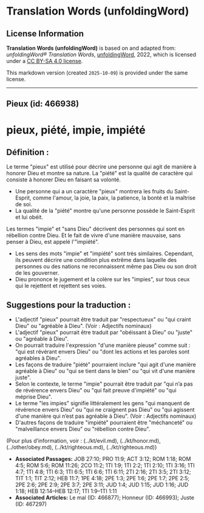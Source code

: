 # Translation Words (unfoldingWord)

## License Information

**Translation Words (unfoldingWord)** is based on and adapted from: _unfoldingWord® Translation Words_, [unfoldingWord](https://unfoldingword.org/utw), 2022, which is licensed under a [CC BY-SA 4.0 license](https://creativecommons.org/licenses/by-sa/4.0/legalcode.en).

This markdown version (created `2025-10-09`) is provided under the same license.



--------------------------------

## Pieux (id: 466938)

pieux, piété, impie, impiété
============================

Définition :
------------

Le terme "pieux" est utilisé pour décrire une personne qui agit de manière à honorer Dieu et montre sa nature. La "piété" est la qualité de caractère qui consiste à honorer Dieu en faisant sa volonté.

* Une personne qui a un caractère "pieux" montrera les fruits du Saint\-Esprit, comme l'amour, la joie, la paix, la patience, la bonté et la maîtrise de soi.
* La qualité de la "piété" montre qu'une personne possède le Saint\-Esprit et lui obéit.

Les termes "impie" et "sans Dieu" décrivent des personnes qui sont en rébellion contre Dieu. Et le fait de vivre d'une manière mauvaise, sans penser à Dieu, est appelé l'"impiété".

* Les sens des mots "impie" et "impiété" sont très similaires. Cependant, ils peuvent décrire une condition plus extrême dans laquelle des personnes ou des nations ne reconnaissent même pas Dieu ou son droit de les gouverner.
* Dieu prononce le jugement et la colère sur les "impies", sur tous ceux qui le rejettent et rejettent ses voies.

Suggestions pour la traduction :
--------------------------------

* L'adjectif "pieux" pourrait être traduit par "respectueux" ou "qui craint Dieu" ou "agréable à Dieu". (Voir : Adjectifs nominaux)
* L'adjectif "pieux" pourrait être traduit par "obéissant à Dieu" ou "juste" ou "agréable à Dieu".
* On pourrait traduire l'expression "d'une manière pieuse" comme suit : "qui est révérant envers Dieu" ou "dont les actions et les paroles sont agréables à Dieu".
* Les façons de traduire "piété" pourraient inclure "qui agit d'une manière agréable à Dieu" ou "qui se tient dans le bien" ou "qui vit d'une manière juste".
* Selon le contexte, le terme "impie" pourrait être traduit par "qui n’a pas de révérence envers Dieu" ou "qui fait preuve d'impiété" ou "qui méprise Dieu".
* Le terme "les impies" signifie littéralement les gens "qui manquent de révérence envers Dieu" ou "qui ne craignent pas Dieu" ou "qui agissent d'une manière qui n’est pas agréable à Dieu". (Voir : Adjectifs nominaux)
* D'autres façons de traduire "impiété" pourraient être "méchanceté" ou "malveillance envers Dieu" ou "rébellion contre Dieu".

(Pour plus d’information, voir : (../kt/evil.md), (../kt/honor.md), (../other/obey.md), (../kt/righteous.md), (../kt/righteous.md))

* **Associated Passages:** JOB 27:10; PRO 11:9; ACT 3:12; ROM 1:18; ROM 4:5; ROM 5:6; ROM 11:26; 2CO 11:2; 1TI 1:9; 1TI 2:2; 1TI 2:10; 1TI 3:16; 1TI 4:7; 1TI 4:8; 1TI 6:3; 1TI 6:5; 1TI 6:6; 1TI 6:11; 2TI 2:16; 2TI 3:5; 2TI 3:12; TIT 1:1; TIT 2:12; HEB 11:7; 1PE 4:18; 2PE 1:3; 2PE 1:6; 2PE 1:7; 2PE 2:5; 2PE 2:6; 2PE 2:9; 2PE 3:7; 2PE 3:11; JUD 1:4; JUD 1:15; JUD 1:16; JUD 1:18; HEB 12:14–HEB 12:17; 1TI 1:9–1TI 1:11
* **Associated Articles:** Le mal (ID: 466877); Honneur (ID: 466993); Juste (ID: 467297)

